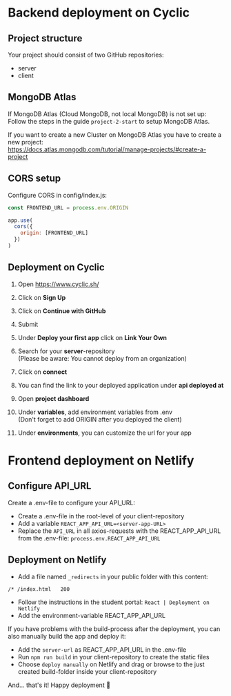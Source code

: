 # Backend deployment on Cyclic

## Project structure

Your project should consist of two GitHub repositories:  
- server  
- client

## MongoDB Atlas

If MongoDB Atlas (Cloud MongoDB, not local MongoDB) is not set up:  
Follow the steps in the guide `project-2-start` to setup MongoDB Atlas.

If you want to create a new Cluster on MongoDB Atlas you have to create a new project:  
https://docs.atlas.mongodb.com/tutorial/manage-projects/#create-a-project

## CORS setup

Configure CORS in config/index.js:
```js
const FRONTEND_URL = process.env.ORIGIN

app.use(
  cors({
    origin: [FRONTEND_URL]
  })
)
```

## Deployment on Cyclic

1. Open https://www.cyclic.sh/

2. Click on **Sign Up**

3. Click on **Continue with GitHub**

4. Submit

5. Under **Deploy your first app** click on **Link Your Own**

6. Search for your **server**-repository  
(Please be aware: You cannot deploy from an organization)

7. Click on **connect**

8. You can find the link to your deployed application under **api deployed at**

9. Open **project dashboard**

10. Under **variables**, add environment variables from .env  
(Don't forget to add ORIGIN after you deployed the client)

11. Under **environments**, you can customize the url for your app

# Frontend deployment on Netlify

## Configure API_URL

Create a .env-file to configure your API_URL:
- Create a .env-file in the root-level of your client-repository  
- Add a variable `REACT_APP_API_URL=<server-app-URL>`  
- Replace the `API_URL` in all axios-requests with the REACT_APP_API_URL from the .env-file: `process.env.REACT_APP_API_URL`

## Deployment on Netlify

- Add a file named `_redirects` in your public folder with this content:
```
/* /index.html   200
```

- Follow the instructions in the student portal: `React | Deployment on Netlify`  
- Add the environment-variable REACT_APP_API_URL

If you have problems with the build-process after the deployment, you can also manually build the app and deploy it:
- Add the `server-url` as REACT_APP_API_URL in the .env-file  
- Run `npm run build` in your client-repository to create the static files  
- Choose `deploy manually` on Netlify and drag or browse to the just created build-folder inside your client-repository

And... that's it! Happy deployment 🚀
